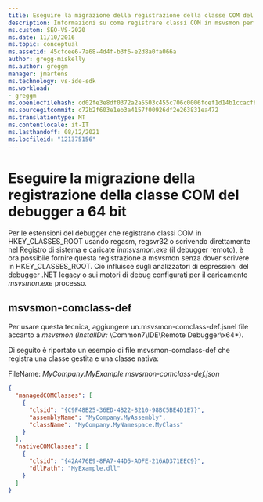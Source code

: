 ```yaml
---
title: Eseguire la migrazione della registrazione della classe COM del debugger a 64 bit| Microsoft Docs
description: Informazioni su come registrare classi COM in msvsmon per le estensioni del debugger senza scrivere in HKEY_CLASSES_ROOT.
ms.custom: SEO-VS-2020
ms.date: 11/10/2016
ms.topic: conceptual
ms.assetid: 45cfcee6-7a68-4d4f-b3f6-e2d8a0fa066a
author: gregg-miskelly
ms.author: greggm
manager: jmartens
ms.technology: vs-ide-sdk
ms.workload:
- greggm
ms.openlocfilehash: cd02fe3e8df0372a2a5503c455c706c0006fcef1d14b1ccacfb1695036646415
ms.sourcegitcommit: c72b2f603e1eb3a4157f00926df2e263831ea472
ms.translationtype: MT
ms.contentlocale: it-IT
ms.lasthandoff: 08/12/2021
ms.locfileid: "121375156"
---
```

# <a name="migrate-64-bit-debugger-com-class-registration"></a>Eseguire la migrazione della registrazione della classe COM del debugger a 64 bit

Per le estensioni del debugger che registrano classi COM in HKEY_CLASSES_ROOT usando regasm, regsvr32 o scrivendo direttamente nel Registro di sistema e caricate *inmsvsmon.exe* (il debugger remoto), è ora possibile fornire questa registrazione a msvsmon senza dover scrivere in HKEY_CLASSES_ROOT. Ciò influisce sugli analizzatori di espressioni del debugger .NET legacy o sui motori di debug configurati per il caricamento *msvsmon.exe* processo.

## <a name="msvsmon-comclass-def"></a>msvsmon-comclass-def

Per usare questa tecnica, aggiungere un.msvsmon-comclass-def.jsnel file accanto a *msvsmon (InstallDir:* \Common7\IDE\Remote Debugger\x64*).

Di seguito è riportato un esempio di file msvsmon-comclass-def che registra una classe gestita e una classe nativa:

FileName: *MyCompany.MyExample.msvsmon-comclass-def.json*

```json
{
  "managedCOMClasses": [
    {
      "clsid": "{C9F48B25-36ED-4B22-8210-98BC5BE4D1E7}",
      "assemblyName": "MyCompany.MyAssembly",
      "className": "MyCompany.MyNamespace.MyClass"
    }
  ],
  "nativeCOMClasses": [
    {
      "clsid": "{42A476E9-8FA7-44D5-ADFE-216AD371EEC9}",
      "dllPath": "MyExample.dll"
    }
  ]
}
```

